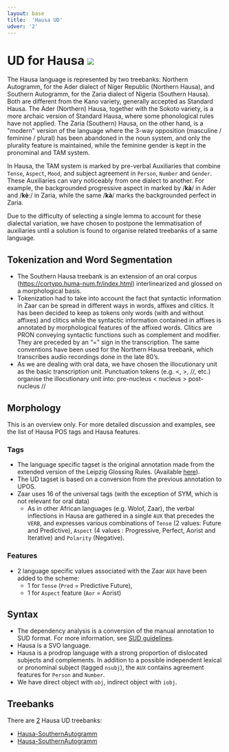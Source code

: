 ```yaml
---
layout: base
title:  'Hausa UD'
udver: '2'
---
```


# UD for Hausa <span class="flagspan"><img class="flag" src="../../flags/svg/NG.svg" /></span>

The Hausa language is represented by two treebanks: Northern Autogramm, for the Ader dialect of Niger Republic (Northern Hausa), and Southern Autogramm, for the Zaria dialect of Nigeria (Southern Hausa). Both are different from the Kano variety, generally accepted as Standard Hausa. The Ader (Northern) Hausa, together with the Sokoto variety, is a more archaic version of Standard Hausa, where some phonological rules have not applied. The Zaria (Southern) Hausa, on the other hand, is a "modern" version of the language where the 3-way opposition (masculine / feminine / plural) has been abandoned in the noun system, and only the plurality feature is maintained, while the feminine gender is kept in the pronominal and TAM system. 

In Hausa, the TAM system is marked by pre-verbal Auxiliaries that combine `Tense`, `Aspect`, `Mood`, and subject agreement in `Person`, `Number` and `Gender`. These Auxiliaries can vary noticeably from one dialect to another. For example, the backgrounded progressive aspect in marked by /__kà__/ in Ader and /__kèː__/ in Zaria, while the same /__kà__/ marks the backgrounded perfect in Zaria.

Due to the difficulty of selecting a single lemma to account for these dialectal variation, we have chosen to postpone the lemmatisation of auxiliaries until a solution is found to organise related treebanks of a same language. 



## Tokenization and Word Segmentation

* The Southern Hausa treebank is an extension of an oral corpus (https://cortypo.huma-num.fr/index.html) interlinearized and glossed on a morphological basis.
* Tokenization had to take into account the fact that syntactic information in Zaar can be spread in different ways in words, affixes and clitics. It has been decided to keep as tokens only words (with and without affixes) and clitics while the syntactic information contained in affixes is annotated by morphological features of the affixed words. Clitics are PRON conveying syntactic functions such as complement and modifier. They are preceded by an “=” sign in the transcription. The same conventions have been used for the Northern Hausa treebank, which transcribes audio recordings done in the late 80’s. 
* As we are dealing with oral data, we have chosen the illocutionary unit as the basic transcription unit. Punctuation tokens (e.g. <, >, //, etc.) organise the illocutionary unit into: pre-nucleus < nucleus > post-nucleus //


## Morphology

This is an overview only. For more detailed discussion and examples, see the list of  Hausa POS tags and Hausa features. 

### Tags

* The language specific tagset is the original annotation made from the extended version of the Leipzig Glossing Rules. (Available [here](https://corpafroas.huma-num.fr/glosses.html)).
* The UD tagset is based on a conversion from the previous annotation to UPOS.
* Zaar uses 16 of the universal tags (with the exception of SYM, which is not relevant for oral data)
  * As in other African languages (e.g. Wolof, Zaar), the verbal inflections in Hausa are gathered in a single `AUX` that precedes the `VERB`, and expresses various combinations of `Tense` (2 values: Future and Predictive), `Aspect` (4 values : Progressive, Perfect, Aorist and Iterative) and `Polarity` (Negative). 


### Features

* 2 language specific values associated with the Zaar `AUX` have been added to the scheme: 
  * 1 for `Tense` (`Pred` = Predictive Future),
  * 1 for `Aspect` feature (`Aor` = Aorist)


## Syntax

* The dependency analysis is a conversion of the manual annotation to SUD format. For more information, see [SUD guidelines](https://surfacesyntacticud.github.io/guidelines/u/).
* Hausa is a SVO language. 
* Hausa is a prodrop language with a strong proportion of dislocated subjects and complements. In addition to a possible independent lexical or pronominal subject (tagged `nsubj`), the `AUX` contains agreement features for `Person` and `Number`.
* We have direct object with `obj`, indirect object with `iobj`.

## Treebanks

There are [2](../treebanks/ha-comparison.html) Hausa UD treebanks:

  * [Hausa-SouthernAutogramm](../treebanks/ha_a/index.html)
  * [Hausa-SouthernAutogramm](../treebanks/ha_b/index.html)

